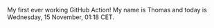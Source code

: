 My first ever working GitHub Action!
My name is Thomas and today is Wednesday, 15 November, 01:18 CET. 
